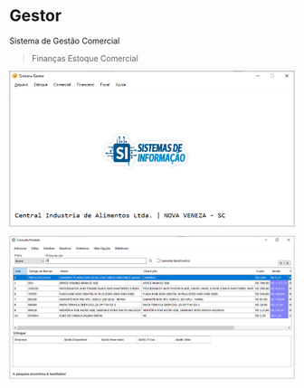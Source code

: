 # Gestor
Sistema de Gestão Comercial
  
  >Finanças
  >Estoque
  >Comercial
  
![alt text](https://github.com/WillianMz/SistemaGestor/blob/master/Capturas%20de%20telas/TelaInicial.png)

![alt text](https://github.com/WillianMz/SistemaGestor/blob/master/Capturas%20de%20telas/consultaProduto.png)
